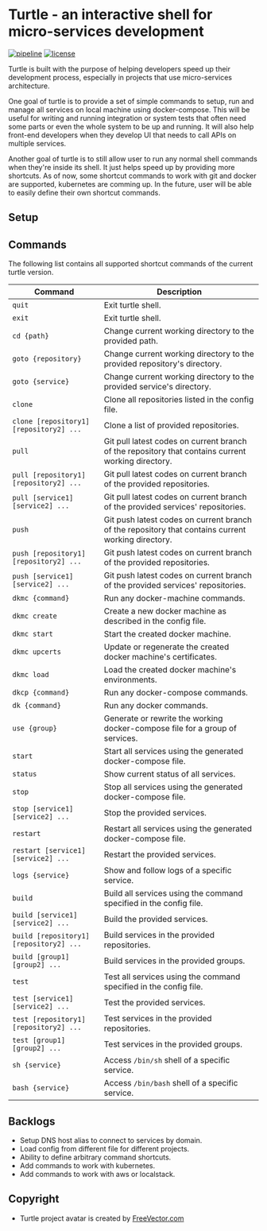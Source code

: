 # Turtle - an interactive shell for micro-services development

[![pipeline](https://gitlab.com/phamlequang/turtle/badges/master/pipeline.svg)](https://gitlab.com/phamlequang/turtle/commits/master) [![license](https://img.shields.io/badge/license-MIT-green.svg)](https://gitlab.com/phamlequang/turtle/blob/master/LICENSE)

Turtle is built with the purpose of helping developers speed up their development process, especially in projects that use micro-services architecture.

One goal of turtle is to provide a set of simple commands to setup, run and manage all services on local machine using docker-compose. This will be useful for writing and running integration or system tests that often need some parts or even the whole system to be up and running. It will also help front-end developers when they develop UI that needs to call APIs on multiple services.

Another goal of turtle is to still allow user to run any normal shell commands when they're inside its shell. It just helps speed up by providing more shortcuts. As of now, some shortcut commands to work with git and docker are supported, kubernetes are comming up. In the future, user will be able to easily define their own shortcut commands.

## Setup

## Commands

The following list contains all supported shortcut commands of the current turtle version.

**Command** | **Description**
--------|-------------
`quit`|Exit turtle shell.
`exit`|Exit turtle shell.
`cd {path}`|Change current working directory to the provided path.
`goto {repository}`|Change current working directory to the provided repository's directory.
`goto {service}`|Change current working directory to the provided service's directory.
`clone`|Clone all repositories listed in the config file.
`clone [repository1] [repository2] ...`|Clone a list of provided repositories.
`pull`|Git pull latest codes on current branch of the repository that contains current working directory.
`pull [repository1] [repository2] ...`|Git pull latest codes on current branch of the provided repositories.
`pull [service1] [service2] ...`|Git pull latest codes on current branch of the provided services' repositories.
`push`|Git push latest codes on current branch of the repository that contains current working directory.
`push [repository1] [repository2] ...`|Git push latest codes on current branch of the provided repositories.
`push [service1] [service2] ...`|Git push latest codes on current branch of the provided services' repositories.
`dkmc {command}`|Run any docker-machine commands.
`dkmc create`|Create a new docker machine as described in the config file.
`dkmc start`|Start the created docker machine.
`dkmc upcerts`|Update or regenerate the created docker machine's certificates.
`dkmc load`|Load the created docker machine's environments.
`dkcp {command}`|Run any docker-compose commands.
`dk {command}`|Run any docker commands.
`use {group}`|Generate or rewrite the working docker-compose file for a group of services.
`start`|Start all services using the generated docker-compose file.
`status`|Show current status of all services.
`stop`|Stop all services using the generated docker-compose file.
`stop [service1] [service2] ...`|Stop the provided services.
`restart`|Restart all services using the generated docker-compose file.
`restart [service1] [service2] ...`|Restart the provided services.
`logs {service}`|Show and follow logs of a specific service.
`build`|Build all services using the command specified in the config file.
`build [service1] [service2] ...`|Build the provided services.
`build [repository1] [repository2] ...`|Build services in the provided repositories.
`build [group1] [group2] ...`|Build services in the provided groups.
`test`|Test all services using the command specified in the config file.
`test [service1] [service2] ...`|Test the provided services.
`test [repository1] [repository2] ...`|Test services in the provided repositories.
`test [group1] [group2] ...`|Test services in the provided groups.
`sh {service}`|Access `/bin/sh` shell of a specific service.
`bash {service}`|Access `/bin/bash` shell of a specific service.

## Backlogs

- Setup DNS host alias to connect to services by domain.
- Load config from different file for different projects.
- Ability to define arbitrary command shortcuts.
- Add commands to work with kubernetes.
- Add commands to work with aws or localstack.

## Copyright

- Turtle project avatar is created by [FreeVector.com](https://www.freevector.com/free-cartoon-turtle-vector-18447)
